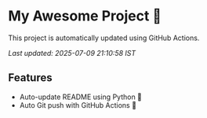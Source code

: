 # My Awesome Project 🚀

This project is automatically updated using GitHub Actions.

_Last updated: 2025-07-09 21:10:58 IST_

## Features
- Auto-update README using Python 🐍
- Auto Git push with GitHub Actions 🤖
